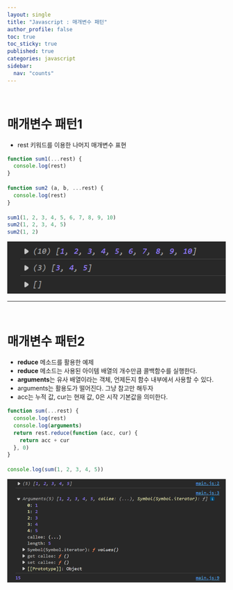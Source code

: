 ```yaml
---
layout: single
title: "Javascript : 매개변수 패턴"
author_profile: false
toc: true
toc_sticky: true
published: true
categories: javascript
sidebar:
  nav: "counts"
---
```


<br>

# 매개변수 패턴1

* rest 키워드를 이용한 나머지 매개변수 표현

```javascript
function sum1(...rest) {
  console.log(rest)
}

function sum2 (a, b, ...rest) {
  console.log(rest)
}

sum1(1, 2, 3, 4, 5, 6, 7, 8, 9, 10)
sum2(1, 2, 3, 4, 5)
sum2(1, 2)
```

<img src="/assets/images/Javascript/javascript-매개변수패턴.png" />

<hr>
<br>

# 매개변수 패턴2

* __reduce__ 메소드를 활용한 예제
* __reduce__ 메소드는 사용된 아이템 배열의 개수만큼 콜백함수를 실행한다.
* **arguments**는 유사 배열이라는 객체, 언제든지 함수 내부에서 사용할 수 있다.
* arguments는 활용도가 떨어진다. 그냥 참고만 해두자
* acc는 누적 값, cur는 현재 값, 0은 시작 기본값을 의미한다.

```javascript
function sum(...rest) {
  console.log(rest)
  console.log(arguments)
  return rest.reduce(function (acc, cur) {
    return acc + cur
  }, 0)
}

console.log(sum(1, 2, 3, 4, 5))
```

<img src="/assets/images/Javascript/javascript-매개변수패턴2.png" />
